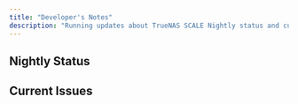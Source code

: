 ```yaml
---
title: "Developer's Notes"
description: "Running updates about TrueNAS SCALE Nightly status and current issues."
---
```


## Nightly Status

## Current Issues